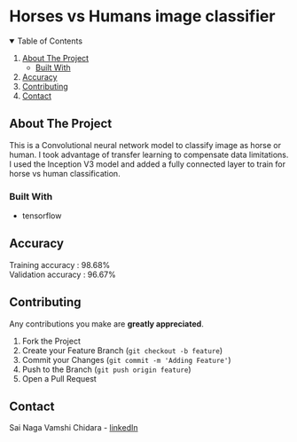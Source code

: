# Horses vs Humans image classifier

<!-- TABLE OF CONTENTS -->
<details open="open">
  <summary>Table of Contents</summary>
  <ol>
    <li>
      <a href="#about-the-project">About The Project</a>
      <ul>
        <li><a href="#built-with">Built With</a></li>
      </ul>
    </li>
    <li><a href="#accuracy">Accuracy</a></li>
    <li><a href="#contributing">Contributing</a></li>
    <li><a href="#contact">Contact</a></li>
  </ol>
</details>

## About The Project

This is a Convolutional neural network model to classify image as horse or human. I took advantage of transfer learning to compensate data limitations. I used the Inception V3 model and added a fully connected layer to train for horse vs human classification.

### Built With

* tensorflow

## Accuracy
Training accuracy   : 98.68%  
Validation accuracy : 96.67%

## Contributing

Any contributions you make are **greatly appreciated**.

1. Fork the Project
2. Create your Feature Branch (`git checkout -b feature`)
3. Commit your Changes (`git commit -m 'Adding Feature'`)
4. Push to the Branch (`git push origin feature`)
5. Open a Pull Request

<!-- CONTACT -->
## Contact

Sai Naga Vamshi Chidara - [linkedIn](https://www.linkedin.com/in/vamshichidara/)
